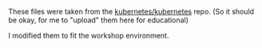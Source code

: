 These files were taken from the [kubernetes/kubernetes](https://github.com/kubernetes/kubernetes) repo.
(So it should be okay, for me to "upload" them here for educational)

I modified them to fit the workshop environment.
